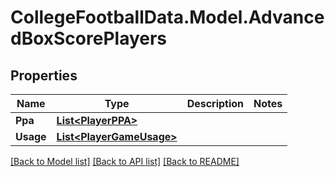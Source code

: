 # CollegeFootballData.Model.AdvancedBoxScorePlayers

## Properties

Name | Type | Description | Notes
------------ | ------------- | ------------- | -------------
**Ppa** | [**List&lt;PlayerPPA&gt;**](PlayerPPA.md) |  | 
**Usage** | [**List&lt;PlayerGameUsage&gt;**](PlayerGameUsage.md) |  | 

[[Back to Model list]](../README.md#documentation-for-models) [[Back to API list]](../README.md#documentation-for-api-endpoints) [[Back to README]](../README.md)

